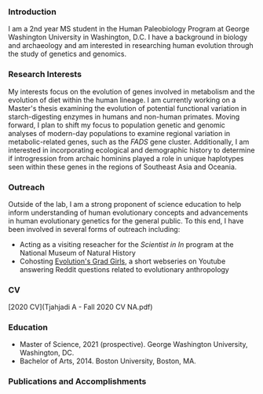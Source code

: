 ### Introduction

I am a 2nd year MS student in the Human Paleobiology Program at George Washington University in Washington, D.C. I have a background in biology and archaeology and am interested in researching human evolution through the study of genetics and genomics. 

### Research Interests

My interests focus on the evolution of genes involved in metabolism and the evolution of diet within the human lineage. I am currently working on a Master's thesis examining the evolution of potential functional variation in starch-digesting enzymes in humans and non-human primates. Moving forward, I plan to shift my focus to population genetic and genomic analyses of modern-day populations to examine regional variation in metabolic-related genes, such as the *FADS* gene cluster. Additionally, I am interested in incorporating ecological and demographic history to determine if introgression from archaic hominins played a role in unique haplotypes seen within these genes in the regions of Southeast Asia and Oceania. 

### Outreach

Outside of the lab, I am a strong proponent of science education to help inform understanding of human evolutionary concepts and advancements in human evolutionary genetics for the general public. To this end, I have been involved in several forms of outreach including:

- Acting as a visiting reseacher for the *Scientist in In* program at the National Museum of Natural History
- Cohosting [Evolution's Grad Girls](https://www.youtube.com/channel/UCCBhCOoJCOEm0ahysB7Bxyw), a short webseries on Youtube answering Reddit questions related to evolutionary anthropology

### CV

[2020 CV](Tjahjadi A - Fall 2020 CV NA.pdf)

### Education

- Master of Science, 2021 (prospective). George Washington University, Washington, DC. 
- Bachelor of Arts, 2014. Boston University, Boston, MA.

### Publications and Accomplishments
